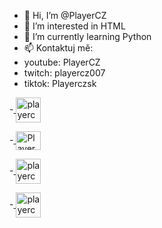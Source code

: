 - 👋 Hi, I’m @PlayerCZ
- 👀 I’m interested in HTML
- 🌱 I’m currently learning Python
- 📫 Kontaktuj mě:
-   youtube: PlayerCZ 
-   twitch: playercz007 
-   tiktok: Playerczsk 

-<a href="https://www.instagram.com/playercz_/" target="blank">
  <img align="center" src="https://popcornfilm.tk/podweb/instagram.png" alt="playercz_" height="40" width="40" />
</a>

-<a href="https://www.youtube.com/channel/UCiRikk7Yrnb1Uj3rt_N7hpw" target="blank">
  <img align="center" src="https://popcornfilm.tk/podweb/youtube.png" alt="PlayerCZ" height="30" width="40" />
</a>

-<a href="https://www.twitch.tv/playercz007" target="blank">
  <img align="center" src="https://popcornfilm.tk/podweb/twitch.png" alt="playercz007" height="40" width="40" />
</a>

-<a href="https://www.tiktok.com/@playerczsk" target="blank">
  <img align="center" src="https://popcornfilm.tk/podweb/tiktok.png" alt="playerczsk" height="40" width="40" />
</a>

